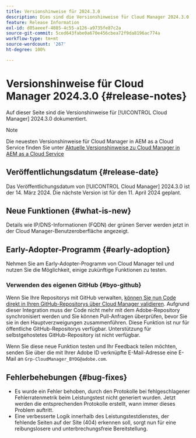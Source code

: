```yaml
---
title: Versionshinweise für 2024.3.0
description: Dies sind die Versionshinweise für Cloud Manager 2024.3.0.
feature: Release Information
exl-id: d05aeeef-4085-4c55-a126-a9735fe87c2a
source-git-commit: 5ced643fabe0a670e456cbea72f9da8196ac774a
workflow-type: tm+mt
source-wordcount: '267'
ht-degree: 100%

---
```



# Versionshinweise für Cloud Manager 2024.3.0 {#release-notes}

Auf dieser Seite sind die Versionshinweise für [!UICONTROL Cloud Manager] 2024.3.0 dokumentiert.

>[!NOTE]
>
>Die neuesten Versionshinweise für Cloud Manager in AEM as a Cloud Service finden Sie unter [Aktuelle Versionshinweise zu Cloud Manager in AEM as a Cloud Service](https://experienceleague.adobe.com/de/docs/experience-manager-cloud-service/content/release-notes/cloud-manager/current)

## Veröffentlichungsdatum {#release-date}

Das Veröffentlichungsdatum von [!UICONTROL Cloud Manager] 2024.3.0 ist der 14. März 2024. Die nächste Version ist für den 11. April 2024 geplant.

## Neue Funktionen {#what-is-new}

Details wie IP/DNS-Informationen (FQDN) der grünen Server werden jetzt in der Cloud Manager-Benutzeroberfläche angezeigt.

## Early-Adopter-Programm {#early-adoption}

Nehmen Sie am Early-Adopter-Programm von Cloud Manager teil und nutzen Sie die Möglichkeit, einige zukünftige Funktionen zu testen.

### Verwenden des eigenen GitHub {#byo-github}

Wenn Sie Ihre Repositorys mit GitHub verwalten, [können Sie nun Code direkt in Ihren GitHub-Repositorys über Cloud Manager validieren](/help/managing-code/private-repositories.md). Aufgrund dieser Integration muss der Code nicht mehr mit dem Adobe-Repository synchronisiert werden und Sie können Pull-Anfragen überprüfen, bevor Sie sie in den Hauptverzweigungen zusammenführen. Diese Funktion ist nur für öffentliche GitHub-Repositorys verfügbar. Unterstützung für selbstgehostetes GitHub-Repository ist nicht verfügbar.

Wenn Sie diese neue Funktion testen und Ihr Feedback teilen möchten, senden Sie über die mit Ihrer Adobe ID verknüpfte E-Mail-Adresse eine E-Mail an `Grp-CloudManager_BYOG@adobe.com`.

## Fehlerbehebungen {#bug-fixes}

* Es wurde ein Fehler behoben, durch den Protokolle bei fehlgeschlagener Fehlerratenmetrik beim Leistungstest nicht generiert wurden. Jetzt werden die entsprechenden Protokolle erstellt, wann immer dieses Problem auftritt.
* Eine verbesserte Logik innerhalb des Leistungstestdienstes, der fehlende Seiten auf der Site (404) erkennen soll, sorgt nun für eine reibungslosere und unterbrechungsfreie Bereitstellung.
